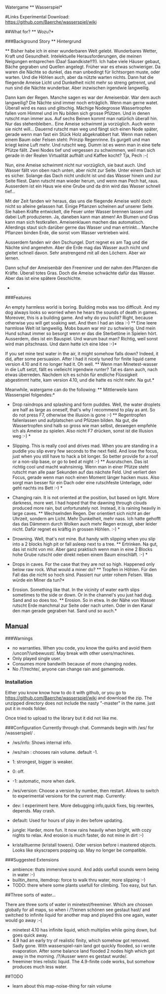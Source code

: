 Watergame ** Wasserspiel* 

#Links
Experimental Download: <https://github.com/Baerche/wasserspiel/wiki>

##What for? ** Wozu?*

###Background Story ** Hintergrund

** 
Bisher habe ich in einer wunderbaren Welt gelebt. Wunderbares Wetter, Kraft und Gesundheit. Intelektuelle Herausforderungen, die meinen Neigungen entsprechen (Daa! Saandkiste!!1!). Ich habe viele Häuser gebaut, Bäche gegraben und Quellen angelegt. Früher war es etwas schwieriger. Da waren die Nächte so dunkel, das man unbedingt für lichtsorgen muste, oder warten. Und die Höhlen auch, aber da nützte warten nichts. Dann hat die fliegende Ameise Licht und Dunkelheit nicht mehr so streng getrennt, und nun sind die Nächte wunderbar. Aber inzwischen irgendwie langweilig.

Dann kam der Regen. Manche sagen es war der Ameisenbär. War dem auch langweilig? Die Nächte sind immer noch erträglich. Wenn man gerne watet.  Überall wird es nass und glitschig. Mächige Nodegrosse Wassertropfen fallen vom Himmel und im Nu bilden sich grosse Pfützen. Und in denen rutscht man immer aus. Auf sechs Beinen kommt man natürlich überall hin. Nur das stehenbleiben.. Eine Ameise schwimmt ja vorzüglich. Auch wenn sie nicht will... Dauernd rutscht man weg und fängt sich einen Node später, gerade wenn man fast ein Stück Holz abgeknabbert hat. Wenn man neben einem Baum oder Felsen steht: Prinzip Regenrinne. Es gurgelt und man kriegt keine Luft mehr. Und rutscht weg. Dumm ist es wenn man in eine tiefe Pfütze fällt. Zwei Nodes tief und vergessen zu schwimmen, weil man sich gerade in der Realen Virtualität aufhält und Kaffee kocht? Tja, Pech :-(

Nun, eine Ameise schwimmt nicht nur vorzüglich, sie baut auch. Und Wasser fällt von oben nach unten, aber nicht zur Seite. Unter einem Dach ist es sicher. Solange das Dach nicht undicht ist und das Wasser hinein und zur Seite fliest. Dann rutscht man wieder herum, und wenn man Pech hat, raus. Ausserdem ist ein Haus wie eine Grube und da drin wird das Wasser schnell tief...

Mit der Zeit fanden wir heraus, das uns die fliegende Ameise wohl doch nicht so alleine gelassen hat. Einige Pflanzen scheinen auf unserer Seite. Sie haben Kräfte entwickelt, die Feuer unter Wasser brennen lassen und dabei Luft produzieren. Ja, daneben kann man atmen! An Blumen und Gras kann man sich festkrallen. Ameisenklauen machen das automatisch.  Allerdings staut sich darüber gerne das Wasser und man ertrinkt... Manche Pflanzen binden Erde, die sonst vom Wasser vertrieben wird.

Ausserdem fanden wir den Dschungel. Dort regnet es am Tag und die Nächte sind angenehm. Aber die Erde mag das Wasser auch nicht und gleitet schnell davon. Sehr anstrengend mit all den Löchern. Aber wir lernen.

Dann schuf der Ameisenbär den Freeminer und der nahm den Pflanzen die Kräfte. Überall totes Gras. Doch die Ameise schwächte dafür das Wasser. Aber das ist eine spätere Geschichte.

*

###Features

An empty harmless world is boring. Building mobs was too difficult. And my dog always looks so worried when he hears the sounds of death in games. Moreover, this is a building game. And why do you build? Right, because otherwise you will get soaking wet. And then I had an idea :-)
** Eine leere harmlose Welt ist langweilig. Mobs bauen war mir zu schwierig. Und mein Hund schaut immer so besorgt wenn er das die Sterbetöne in Spielen hört. Ausserdem, dies ist ein Bauspiel. Und warum baut man? Richtig, weil sonst wird man pitschnass. Und dann hatte ich eine Idee :-)*

If you set mine test water in the air, it might somehow falls down? Indeed, it did, after some persuasion. After I had it nicely tuned for finite liquid came version 4.10 and it no longer had it. Oh well.
** Wenn man Minetest-wasser in die Luft setzt, fällt es vielleicht irgendwie runter? Tat es dann auch, nach etwas überreden. Nachdem ich es schön für endliche Flüssigkeit abgestimmt hatte, kam version 4.10, und die hatte es nicht mehr. Na gut.*

Meanwhile, watergame can do the following: ** Mittlerweile kann Wasserspiel folgendes:*

* Drop raindrops and splashing and form puddles. Well, the water droplets are half as large as oneself, that's why I recommend to play as ant. So do not press F7, otherwise the illusion is gone :-)
** Regentropfen fallenlassen und aufplatschen und Pfützen bilden. Na gut, die Wassertropfen sind halb so gross wie man selbst, deswegen empfehle ich als Ameise zu spielen. Also nicht F7 drücken, sonst ist die Illusion weg :-) *

* Slipping. This is really cool and drives mad. When you are standing in a puddle you slip every few seconds to the next field. And lose the focus, just when you still have to hack a bit longer. So better provide for a roof or a non-slip base, or go to bed at night :-)
** Ausrutschen. Das ist richtig cool und macht wahnsinnig. Wenn man in einer Pfütze steht rutscht man alle paar Sekunden auf das nächste Feld. Und verliert den Focus, gerade wenn man noch einen Moment länger hacken muss. Also sorgt man besser für ein Dach oder eine rutschfeste Unterlage, oder geht nachts ins Bett :-) *

* Changing rain. It is not oriented at the position, but based on light. More darkness, more wet. I had hoped that the dawning through clouds produced more rain, but unfortunately not. Instead, it is raining heavily in large caves. ** Wechselnden Regen. Der orientiert sich nicht an der Uhrzeit, sondern am Licht. Mehr Dunkelheit, mehr nass. Ich hatte gehofft das das Dämmern durch Wolken auch mehr Regen erzeugt, aber leider nicht. Dafür regnet es kräftig in grossen Höhlen. :-) *

* Drowning. Well, that's not mine. But handy with slipping when you slip into a 2 blocks high pit or fall asleep next to a tree.
** Ertrinken. Na gut, das ist nicht von mir. Aber ganz praktisch wenn man in eine 2 Blocks hohe Grube rutscht oder direkt neben einem Baum einschläft. :-) *

* Drops in caves. For the case that they are not so high. Happened only below raw rock. What would a miner do?
** Tropfen in Höhlen. Für den Fall das die nicht so hoch sind. Passiert nur unter rohem Felsen. Was würde ein Miner da tun?*

* Erosion. Something like that. In the vicinity of water earth slips sometimes to the side or down. Or in the channel's you just had dug. Sand and so does too.
** Erosion. So in etwa. In der Nähe von Wasser rutscht Erde manchmal zur Seite oder nach unten. Oder in den Kanal den man gerade gegraben hat. Sand und so auch.*



## Manual

###Warnings

* no warranties. When you code, you know the quirks and avoid them /uncon?/unbewusst/. May break with other users/machines.
* Only played single user.
* Consumes more bandwith because of more changing nodes.
* No /?/rechte/, anyone can change rain and gamemode.

### Installation

Either you know know how to do it with github, or you go to <https://github.com/Baerche/wasserspiel/wiki> and download the zip. The unzipped directory does not include the nasty "-master" in the name. just put it in mods folder.

Once tried to upload to the library but it did not like me.

###Configuration
Currently through chat. Commands begin with /ws/ for /wasserspiel/ . 

* /ws/info: Shows internal info.


* /ws/rain <number>: chooses rain volume. default -1. 

 * 1: strongest, bigger is weaker. 
 * 0: off. 
 * -1: automatic, more when dark.
  
* /ws/version: Choose a version by number, then restart. Allows to switch to experimental versions for the current map. Currently:

 * dev: I experiment here. More debugging info,quick fixes, big rewrites, depends. May crash.
 * default: Used for hours of play in dev before updating.
 * jungle: Harder, more fun. It now rains heavily when bright, with cozy nights to relax. And erosion is much faster, do not mine in dirt :-)
 * kristalltuerme (kristall towers). Oder version before i mastered objects. Looks like skyscrapers popping up. May no longer be compatible.
 
###Suggested Extensions

* ambience: thats immersive sound. And adds usefull sounds wenn being in water :-)
* builtin_items, itemdrop: force to walk thru water, more slipping :-)
* TODO: there where some plants usefull for climbing. Too easy, but fun.



##Three sorts of water...

There are three sorts of water in minetest/freeminer. Which are choosen globally for all maps, so when i /?/einen schönen see gestaut hast/ and switched to infinite liquid for another map and played this one again, water would go away :-(

* minetest 4.10 has infinite liquid, which multiplies while going down, but goes quick away. 
* 4.9 had an early try of realistic finity, which somehow got removed.  Sadly gone. With wasserspiel-rain land got quickly flooded, so i wrote evaporation. After some balance land flooded 2 nodes high which got away in the morning. /?/Ausser wenn es gestaut wurde/.
* freeminer tries relistic liquid. The 4.9-finite code works, but somehow produces much less water.



##TODO

* learn about this map-noise-thing for rain volume

